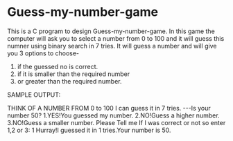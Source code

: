 # Guess-my-number-game
This is a C program to design Guess-my-number-game.
In this game the computer will ask you to select a number from 0 to 100 and it will guess this numner using binary search in 7 tries.
It will guess a number and will give you 3 options to choose-
1. if the guessed no is correct.
2. if it is smaller than the required number 
3. or greater than the required number.

SAMPLE OUTPUT:

THINK OF A NUMBER FROM 0 to 100
I can guess it in 7 tries.
---Is your number 50?
  1.YES!You guessed my number.
  2.NO!Guess a higher number.
  3.NO!Guess a smaller number.
Please Tell me If I was correct or not so enter 1,2 or 3: 1
Hurray!I guessed it in 1 tries.Your number is 50.
